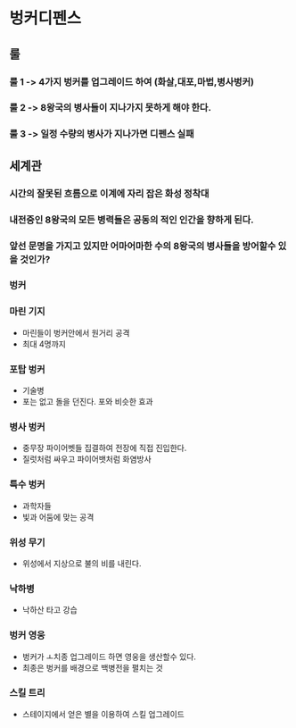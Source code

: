 # 벙커디펜스
## 룰
### 룰 1 -> 4가지 벙커를 업그레이드 하여 (화살,대포,마법,병사벙커)
### 룰 2 -> 8왕국의 병사들이 지나가지 못하게 해야 한다.
### 룰 3 -> 일정 수량의 병사가 지나가면 디펜스 실패

## 세계관
### 시간의 잘못된 흐름으로 이계에 자리 잡은 화성 정착대
### 내전중인 8왕국의 모든 병력들은 공동의 적인 인간을 향하게 된다.
### 앞선 문명을 가지고 있지만 어마어마한 수의 8왕국의 병사들을 방어할수 있을 것인가?

### 벙커
### 마린 기지
  - 마린들이 벙커안에서 원거리 공격 
  - 최대 4명까지 
### 포탑 벙커
  - 기술병
  - 포는 없고 돌을 던진다. 포와 비슷한 효과
###  병사 벙커 
  - 중무장 파이어벳들 집결하여 전장에 직접 진입한다.
  - 질럿처럼 싸우고 파이어뱃처럼 화염방사
### 특수 벙커
  - 과학자들
  - 빛과 어둠에 맞는 공격

### 위성 무기 
  - 위성에서 지상으로 불의 비를 내린다. 

### 낙하병
  - 낙하산 타고 강습 

### 벙커 영웅
  - 벙커가 ㅗ치종 업그레이드 하면 영웅을 생산할수 있다. 
  - 최종은 벙커를 배경으로 백병전을 펼치는 것 

### 스킬 트리
  - 스테이지에서 얻은 별을 이용하여 스킬 업그레이드
   
